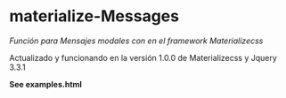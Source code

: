 # materialize-Messages

*Función para Mensajes modales con en el framework Materializecss*

Actualizado y funcionando en la versión 1.0.0 de Materializecss y Jquery 3.3.1

**See examples.html**

